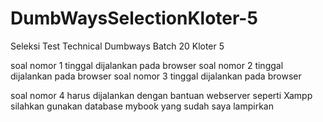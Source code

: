 # DumbWaysSelectionKloter-5
Seleksi Test Technical Dumbways Batch 20 Kloter 5

soal nomor 1 tinggal dijalankan pada browser
soal nomor 2 tinggal dijalankan pada browser
soal nomor 3 tinggal dijalankan pada browser

soal nomor 4 harus dijalankan dengan bantuan webserver seperti Xampp 
silahkan gunakan database mybook yang sudah saya lampirkan

